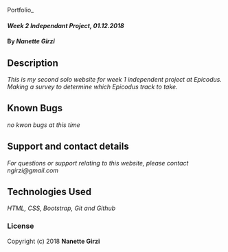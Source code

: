 Portfolio_

#### _Week 2 Independant Project, 01.12.2018_

#### By _Nanette Girzi_

## Description

_This is my second solo website for week 1 independent project at Epicodus. Making
a survey to determine which Epicodus track to take._



## Known Bugs

_no kwon bugs at this time_

## Support and contact details

_For questions or support relating to this website, please contact ngirzi@gmail.com_

## Technologies Used

_HTML, CSS, Bootstrap, Git and Github_

### License


Copyright (c) 2018 **Nanette Girzi**
